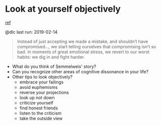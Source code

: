 # Look at yourself objectively
[ref](http://www.aaronsw.com/weblog/semmelweis)

@dlc last run: 2019-02-14

> Instead of just accepting we made a mistake, and shouldn’t have compromised…, we start telling ourselves that compromising isn’t so bad.
> In moments of great emotional stress, we revert to our worst habits: we dig in and fight harder.

- What do you think of Semmelweis' story?
- Can you recognize other areas of cognitive dissonance in your life?
- Other tips to look objectively?
  * embrace your failings
  * avoid euphemisms
  * reverse your projections
  * look up not down
  * criticize yourself
  * find honest friends
  * listen to the criticism
  * take the outside view